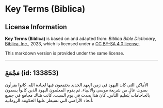 # Key Terms (Biblica)

## License Information

**Key Terms (Biblica)** is based on and adapted from: _Biblica Bible Dictionary_, [Biblica, Inc.](https://www.biblica.com/), 2023, which is licensed under a [CC BY-SA 4.0 license](https://creativecommons.org/licenses/by-sa/4.0/legalcode.en).

This markdown version is provided under the same license.



--------------------------------

## مَجْمَعَ (id: 133853)

الأماكن التي كان اليهود في زمن العهد الجديد يجتمعون فيها لعبادة الله. كانوا يقرأون بصوت عالٍ من شريعة موسى والأنبياء. ثم يقوم المعلمون اليهود الذين كانوا يسمون بالحاخامات بتعليم الناس. كان هذا يحدث في يوم السبت. كانت هناك مجامع في جميع أنحاء الأراضي التي تسيطر عليها الحكومة الرومانية.


